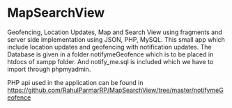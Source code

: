 # MapSearchView
Geofencing, Location Updates, Map and Search View using fragments and server side implementation using JSON, PHP, MySQL.
This small app which include location updates and geofencing with notification updates.
The Database is given in a folder notifymeGeofence which is to be placed in htdocs of xampp folder.
And notify_me.sql is included which we have to import through phpmyadmin.

PHP api used in the application can be found in https://github.com/RahulParmarRP/MapSearchView/tree/master/notifymeGeofence
